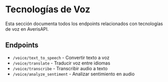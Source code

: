 # Tecnologías de Voz

Esta sección documenta todos los endpoints relacionados con tecnologías de voz en AverisAPI.

## Endpoints

- `/voice/text_to_speech` - Convertir texto a voz
- `/voice/translate` - Traducir voz entre idiomas
- `/voice/transcribe` - Transcribir audio a texto
- `/voice/analyze_sentiment` - Analizar sentimiento en audio